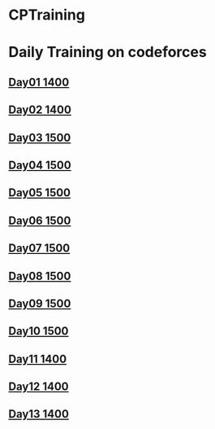# CPTraining
# Daily Training on codeforces
## [Day01 1400](./Day01-0501-1400/README.md)
## [Day02 1400](./Day02-0502-1400/README.md)
## [Day03 1500](./Day03-0503-1500/README.md)
## [Day04 1500](./Day04-0504-1500/README.md)
## [Day05 1500](./Day05-0505-1500/README.md)
## [Day06 1500](./Day06-0506-1500/README.md)
## [Day07 1500](./Day07-0507-1500/README.md)
## [Day08 1500](./Day08-0508-1500/README.md)
## [Day09 1500](./Day09-0509-1500/README.md)
## [Day10 1500](./Day10-0510-1500/README.md)
## [Day11 1400](./Day11-0511-1400/README.md)
## [Day12 1400](./Day12-0512-1400/README.md)
## [Day13 1400](./Day13-0513-1400/README.md)